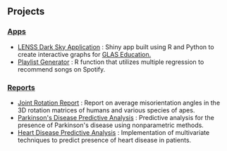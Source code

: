 ## Projects

### <ins> Apps </ins>

* [LENSS Dark Sky Application](https://github.com/jamesspalding/LENSS) :  Shiny app built using R and Python to create interactive graphs for [GLAS Education.](https://glaseducation.org/lenss/)
* [Playlist Generator](https://jamesspalding.github.io/playlist-generator/) : R function that utilizes multiple regression to recommend songs on Spotify.

### <ins> Reports </ins>
* [Joint Rotation Report](https://jamesspalding.github.io/STAT547/) : Report on average misorientation angles in the 3D rotation matrices of humans and various species of apes.
* [Parkinson's Disease Predictive Analysis](https://jamesspalding.github.io/STAT447_Project1/) : Predictive analysis for the presence of Parkinson's disease using nonparametric methods.
* [Heart Disease Predictive Analysis](https://jamesspalding.github.io/Heart-Disease-Predictions/) : Implementation of multivariate techniques to predict presence of heart disease in patients.
